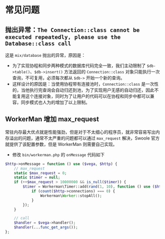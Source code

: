# 常见问题

## 抛出异常：`The Connection::class cannot be executed repeatedly, please use the Database::class call`

这是 `mix/database` 抛出的异常，原因是：

- 为了实现协程和同步两种模式的数据库代码完全一致，我们主动限制了 `$db->table()`、`$db->insert()` 方法返回的 `Connection::class` 对象只能执行一次查询，不可复用，必须每次都从 `$db->` 开始一个新的查询。
- 这样设计的原因是：当使用协程带有连接池时，`Connection::class` 是一次性的，当他执行完查询会自动归还到池，为了实现用户无感的自动归还，因此不能复用这个连接对象，同时为了让用户的代码可以在协程和同步中都可以兼容，同步模式也人为的增加了以上限制。

## WorkerMan 增加 max_request

常驻内存最大优点就是性能强劲，但是对于不太细心的程序员，就非常容易写出内存溢出的问题，通常不太严重的问题都可以通过 `max_request` 解决，Swoole 官方就提供了该配置参数，但是 WorkerMan 则需要自己实现。

- 修改 `bin/workerman.php` 的 `onMessage` 代码如下

```php
$http->onMessage = function () use ($vega, $http) {
    // max_request
    static $max_request = 0;
    static $timer = null;
    if (++$max_request > 10000000 && is_null($timer)) {
        $timer = Workerman\Timer::add(rand(1, 10), function () use ($http) {
            if (count($http->connections) === 0) {
                Workerman\Worker::stopAll();
            }
        });
    }

    // call
    $handler = $vega->handler();
    $handler(...func_get_args());
};
```


